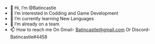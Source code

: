 - 👋 Hi, I’m @Batincastle
- 👀 I’m interested in Codding and Game Development
- 🌱 I’m currently learning New Languages
- 💞️ I’m already on a team
- 📫 How to reach me On Gmail- Batincastle@gmail.com Or Discord- Batincastle#4458

<!---
Batincastle/Batincastle is a ✨ special ✨ repository because its `README.md` (this file) appears on your GitHub profile.
You can click the Preview link to take a look at your changes.
--->

